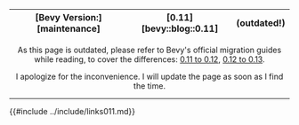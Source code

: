 |[Bevy Version:][maintenance]|[0.11][bevy::blog::0.11]|(outdated!)|
|---|---|---|

<p style="text-align: center;">
As this page is outdated, please refer to Bevy's official migration guides while reading,
to cover the differences:
<a href="https://bevyengine.org/learn/migration-guides/0-11-to-0-12/">0.11 to 0.12</a>,
<a href="https://bevyengine.org/learn/migration-guides/0-12-to-0-13/">0.12 to 0.13</a>.
</p>
<p style="text-align: center;">
I apologize for the inconvenience. I will update the page as soon as I find the time.
</p>

---

{{#include ../include/links011.md}}
